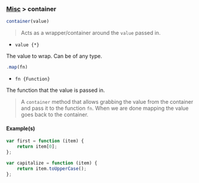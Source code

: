 ### [Misc](../) > container

```js
container(value)
```

> Acts as a wrapper/container around the `value` passed in.

- <code>value {\*}</code>

The value to wrap. Can be of any type.

```js
.map(fn)
```

- <code>fn {Function}</code>

The function that the value is passed in.

> A `container` method that allows grabbing the value from the container and pass it to the function `fn`. When we are done mapping the value goes back to the container.

#### Example(s)

```js
var first = function (item) {
    return item[0];
};

var capitalize = function (item) {
    return item.toUpperCase();
};
```
